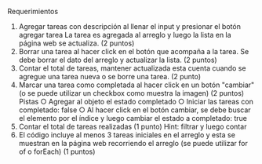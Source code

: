 Requerimientos
1. Agregar tareas con descripción al llenar el input y presionar el botón agregar tarea La
tarea es agregada al arreglo y luego la lista en la página web se actualiza. (2 puntos)
2. Borrar una tarea al hacer click en el botón que acompaña a la tarea. Se debe borrar el
dato del arreglo y actualizar la lista. (2 puntos)
3. Contar el total de tareas, mantener actualizada esta cuenta cuando se agregue una
tarea nueva o se borre una tarea. (2 punto)
4. Marcar una tarea como completada al hacer click en un botón "cambiar" (o se puede
utilizar un checkbox como muestra la imagen) (2 puntos)
Pistas
○ Agregar al objeto el estado completado
○ Iniciar las tareas con completado: false
○ Al hacer click en el botón cambiar, se debe buscar el elemento por el índice y
luego cambiar el estado a completado: true
5. Contar el total de tareas realizadas (1 punto)
Hint: filtrar y luego contar
6. El código incluye al menos 3 tareas iniciales en el arreglo y esta se muestran en la
página web recorriendo el arreglo (se puede utilizar for of o forEach) (1 puntos)
